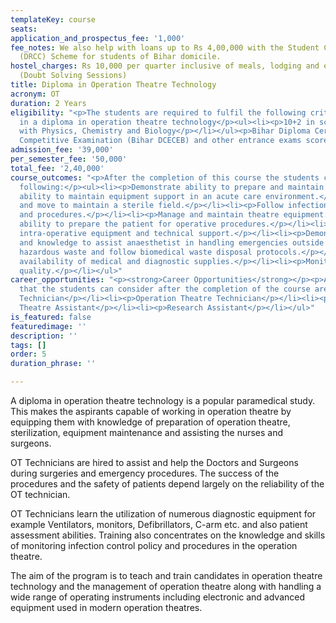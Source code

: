 ```yaml
---
templateKey: course
seats: 
application_and_prospectus_fee: '1,000'
fee_notes: We also help with loans up to Rs 4,00,000 with the Student Credit Card
  (DRCC) Scheme for students of Bihar domicile.
hostel_charges: Rs 10,000 per quarter inclusive of meals, lodging and evening tuition
  (Doubt Solving Sessions)
title: Diploma in Operation Theatre Technology
acronym: OT
duration: 2 Years
eligibility: "<p>The students are required to fulfil the following criteria for eligibility
  in a diploma in operation theatre technology</p><ul><li><p>10+2 in science stream
  with Physics, Chemistry and Biology</p></li></ul><p>Bihar Diploma Certificate Entrance
  Competitive Examination (Bihar DCECEB) and other entrance exams scores accepted</p>"
admission_fee: '39,000'
per_semester_fee: '50,000'
total_fee: '2,40,000'
course_outcomes: "<p>After the completion of this course the students can expect the
  following:</p><ul><li><p>Demonstrate ability to prepare and maintain Operation Theater.</p></li><li><p>Demonstrate
  ability to maintain equipment support in an acute care environment.</p></li><li><p>Identify
  and move to maintain a sterile field.</p></li><li><p>Follow infection control policies
  and procedures.</p></li><li><p>Manage and maintain theatre equipment.</p></li><li><p>Demonstrate
  ability to prepare the patient for operative procedures.</p></li><li><p>Provide
  intra-operative equipment and technical support.</p></li><li><p>Demonstrate skills
  and knowledge to assist anaesthetist in handling emergencies outside of OT Room.</p></li><li><p>Manage
  hazardous waste and follow biomedical waste disposal protocols.</p></li><li><p>Ensure
  availability of medical and diagnostic supplies.</p></li><li><p>Monitor and assure
  quality.</p></li></ul>"
career_opportunities: "<p><strong>Career Opportunities</strong></p><p>A few job positions
  that the students can consider after the completion of the course are</p><ul><li><p>Lab
  Technician</p></li><li><p>Operation Theatre Technician</p></li><li><p>Operation
  Theatre Assistant</p></li><li><p>Research Assistant</p></li></ul>"
is_featured: false
featuredimage: ''
description: ''
tags: []
order: 5
duration_phrase: ''

---
```

A diploma in operation theatre technology is a popular paramedical study. This makes the aspirants capable of working in operation theatre by equipping them with knowledge of preparation of operation theatre, sterilization, equipment maintenance and assisting the nurses and surgeons. 

OT Technicians are hired to assist and help the Doctors and Surgeons during surgeries and emergency procedures. The success of the procedures and the safety of patients depend largely on the reliability of the OT technician.

OT Technicians learn the utilization of numerous diagnostic equipment for example Ventilators, monitors, Defibrillators, C-arm etc. and also patient assessment abilities. Training also concentrates on the knowledge and skills of monitoring infection control policy and procedures in the operation theatre.

The aim of the program is to teach and train candidates in operation theatre technology and the management of operation theatre along with handling a wide range of operating instruments including electronic and advanced equipment used in modern operation theatres.